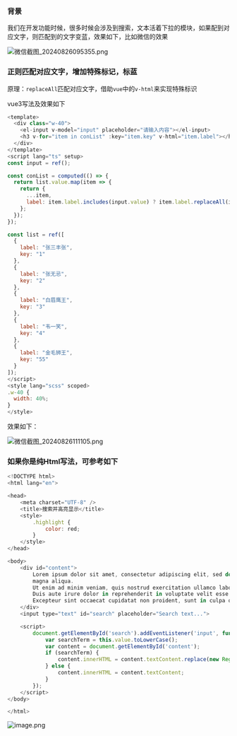 ### 背景

我们在开发功能时候，很多时候会涉及到搜索，文本活着下拉的模块，如果配到对应文字，则匹配到的文字变蓝，效果如下，比如微信的效果

![微信截图\_20240826095355.png](https://p0-xtjj-private.juejin.cn/tos-cn-i-73owjymdk6/49f5ca2c64ca44388a7b5d478f1c0d46~tplv-73owjymdk6-jj-mark-v1:0:0:0:0:5o6Y6YeR5oqA5pyv56S-5Yy6IEAg5LiJ5bCP5rKz:q75.awebp?policy=eyJ2bSI6MywidWlkIjoiNDIyMjU2MjE0MTIxMDQ3OCJ9&rk3s=f64ab15b&x-orig-authkey=f32326d3454f2ac7e96d3d06cdbb035152127018&x-orig-expires=1755072226&x-orig-sign=GGwp%2BDVxvjfFnRQnK48jfMk4Wlo%3D)

### 正则匹配对应文字，增加特殊标记，标蓝

原理：`replaceAll`匹配对应文字，借助`vue`中的`v-html`来实现特殊标识

vue3写法及效果如下

```js
<template>
  <div class="w-40">
    <el-input v-model="input" placeholder="请输入内容"></el-input>
    <h3 v-for="item in conList" :key="item.key" v-html="item.label"></h3>
  </div>
</template>
<script lang="ts" setup>
const input = ref();

const conList = computed(() => {
  return list.value.map(item => {
    return {
      ...item,
      label: item.label.includes(input.value) ? item.label.replaceAll(input.value, `<span style="color:red;">${input.value}</span>`) : item.label
    };
  });
});

const list = ref([
  {
    label: "张三丰张",
    key: "1"
  },
  {
    label: "张无忌",
    key: "2"
  },
  {
    label: "白眉鹰王",
    key: "3"
  },
  {
    label: "韦一笑",
    key: "4"
  },
  {
    label: "金毛狮王",
    key: "55"
  }
]);
</script>
<style lang="scss" scoped>
.w-40 {
  width: 40%;
}
</style>


```

效果如下：

![微信截图\_20240826111105.png](https://p0-xtjj-private.juejin.cn/tos-cn-i-73owjymdk6/7a2c8b419c564cd5a5a3dd160791f829~tplv-73owjymdk6-jj-mark-v1:0:0:0:0:5o6Y6YeR5oqA5pyv56S-5Yy6IEAg5LiJ5bCP5rKz:q75.awebp?policy=eyJ2bSI6MywidWlkIjoiNDIyMjU2MjE0MTIxMDQ3OCJ9&rk3s=f64ab15b&x-orig-authkey=f32326d3454f2ac7e96d3d06cdbb035152127018&x-orig-expires=1755072226&x-orig-sign=pPh%2FvuQkd%2BUykxYwiG43gDZ1yqM%3D)

### 如果你是纯Html写法，可参考如下

```js
<!DOCTYPE html>
<html lang="en">

<head>
    <meta charset="UTF-8" />
    <title>搜索并高亮显示</title>
    <style>
        .highlight {
            color: red;
        }
    </style>
</head>

<body>
    <div id="content">
        Lorem ipsum dolor sit amet, consectetur adipiscing elit, sed do eiusmod tempor incididunt ut labore et dolore
        magna aliqua.
        Ut enim ad minim veniam, quis nostrud exercitation ullamco laboris nisi ut aliquip ex ea commodo consequat.
        Duis aute irure dolor in reprehenderit in voluptate velit esse cillum dolore eu fugiat nulla pariatur.
        Excepteur sint occaecat cupidatat non proident, sunt in culpa qui officia deserunt mollit anim id est laborum.
    </div>
    <input type="text" id="search" placeholder="Search text...">

    <script>
        document.getElementById('search').addEventListener('input', function () {
            var searchTerm = this.value.toLowerCase();
            var content = document.getElementById('content');
            if (searchTerm) {
                content.innerHTML = content.textContent.replace(new RegExp(searchTerm, 'gi'), match => `<span class="highlight">${match}</span>`);
            } else {
                content.innerHTML = content.textContent;
            }
        });
    </script>
</body>

</html>
```

![image.png](https://p0-xtjj-private.juejin.cn/tos-cn-i-73owjymdk6/07e31479e6ca4876b76f55559ae72f82~tplv-73owjymdk6-jj-mark-v1:0:0:0:0:5o6Y6YeR5oqA5pyv56S-5Yy6IEAg5LiJ5bCP5rKz:q75.awebp?policy=eyJ2bSI6MywidWlkIjoiNDIyMjU2MjE0MTIxMDQ3OCJ9&rk3s=f64ab15b&x-orig-authkey=f32326d3454f2ac7e96d3d06cdbb035152127018&x-orig-expires=1755072226&x-orig-sign=W4X5hh3%2BwO2BkqJHSXxAF23Qfsk%3D)
